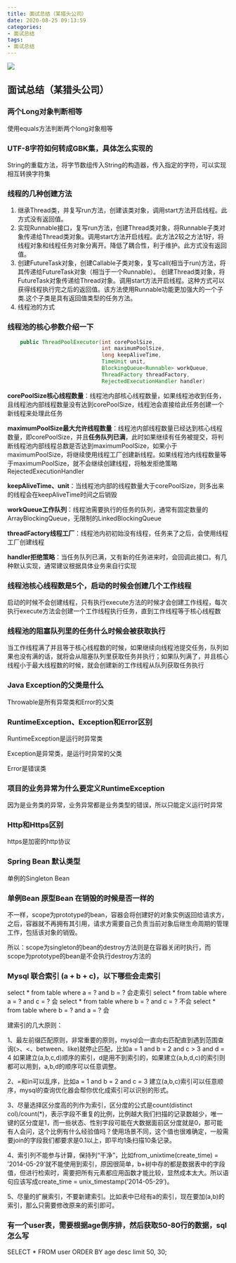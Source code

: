 ```yaml
---
title: 面试总结（某猎头公司）
date: 2020-08-25 09:13:59
categories: 
- 面试总结
tags:
- 面试总结
---
```


![](https://tvax4.sinaimg.cn/large/008aQ1h9ly1gimoby2nc7j30ku0b4gls.jpg)

<!-- more -->

## 																							面试总结（某猎头公司）

### 两个Long对象判断相等

使用equals方法判断两个long对象相等

### UTF-8字符如何转成GBK集，具体怎么实现的

String的重载方法，将字节数组传入String的构造器，传入指定的字符，可以实现相互转换字符集

### 线程的几种创建方法

1. 继承Thread类，并复写run方法，创建该类对象，调用start方法开启线程。此方式没有返回值。
2. 实现Runnable接口，复写run方法，创建Thread类对象，将Runnable子类对象传递给Thread类对象。调用start方法开启线程。此方法2较之方法1好，将线程对象和线程任务对象分离开。降低了耦合性，利于维护。此方式没有返回值。
3. 创建FutureTask对象，创建Callable子类对象，复写call(相当于run)方法，将其传递给FutureTask对象（相当于一个Runnable）。 创建Thread类对象，将FutureTask对象传递给Thread对象。调用start方法开启线程。这种方式可以获得线程执行完之后的返回值。该方法使用Runnable功能更加强大的一个子类.这个子类是具有返回值类型的任务方法。
4. 线程池的方式

### 线程池的核心参数介绍一下

```java
    public ThreadPoolExecutor(int corePoolSize,
                              int maximumPoolSize,
                              long keepAliveTime,
                              TimeUnit unit,
                              BlockingQueue<Runnable> workQueue,
                              ThreadFactory threadFactory,
                              RejectedExecutionHandler handler)
```

**corePoolSize核心线程数量**：线程池内部核心线程数量，如果线程池收到任务，且线程池内部线程数量没有达到corePoolSize，线程池会直接给此任务创建一个新线程来处理此任务

**maximumPoolSize最大允许线程数量**：线程池内部线程数量已经达到核心线程数量，即corePoolSize，并且**任务队列已满**，此时如果继续有任务被提交，将判断线程池内部线程总数是否达到maximumPoolSize，如果小于maximumPoolSize，将继续使用线程工厂创建新线程。如果线程池内线程数量等于maximumPoolSize，就不会继续创建线程，将触发拒绝策略RejectedExecutionHandler

**keepAliveTime、unit**：当线程池内部的线程数量大于corePoolSize，则多出来的线程会在keepAliveTime时间之后销毁

**workQueue工作队列**：线程池需要执行的任务的队列，通常有固定数量的ArrayBlockingQueue，无限制的LinkedBlockingQueue

**threadFactory线程工厂**：线程池内初初始没有线程，任务来了之后，会使用线程工厂创建线程

**handler拒绝策略**：当任务队列已满，又有新的任务进来时，会回调此接口。有几种默认实现，通常建议根据具体业务来自行实现

### 线程池核心线程数是5个，启动的时候会创建几个工作线程

启动的时候不会创建线程，只有执行execute方法的时候才会创建工作线程，每次执行execute方法会创建一个工作线程执行任务，直到工作线程等于核心线程数

### 线程池的阻塞队列里的任务什么时候会被获取执行

当工作线程满了并且等于核心线程数的时候，如果继续向线程池提交任务，队列如果也没有满的话，就将会从阻塞队列里获取任务并执行；如果队列满了，并且核心线程小于最大线程数的时候，就会创建新的工作线程从队列获取任务执行

### Java Exception的父类是什么

Throwable是所有异常类和Error的父类

### RuntimeException、Exception和Error区别

RuntimeException是运行时异常类

Exception是异常类，是运行时异常的父类

Error是错误类

### 项目的业务异常为什么要定义RuntimeException

因为是业务类的异常，业务异常都是业务类型的错误，所以只能定义运行时异常

### Http和Https区别

https是加密的http协议

### Spring Bean 默认类型

单例的Singleton Bean

### 单例Bean 原型Bean 在销毁的时候是否一样的

不一样，scope为prototype的bean，容器会将创建好的对象实例返回给请求方，之后，容器就不再拥有其引用，请求方需要自己负责当前对象后继生命周期的管理工作，包括该对象的销毁。

所以：scope为singleton的bean的destroy方法则是在容器关闭时执行，而scope为prototype的bean是不会执行destroy方法的

### Mysql 联合索引 (a + b + c)，以下哪些会走索引

 select * from table where a = ? and b = ? 会走索引
 select * from table where a = ? and c = ? 会
 select * from table where b = ? and c = ? 不会
 select * from table where b = ? and a = ? 会

建索引的几大原则：

1、最左前缀匹配原则，非常重要的原则，mysql会一直向右匹配直到遇到范围查询(>、<、between、like)就停止匹配，比如a = 1 and b = 2 and c > 3 and d = 4 如果建立(a,b,c,d)顺序的索引，d是用不到索引的，如果建立(a,b,d,c)的索引则都可以用到，a,b,d的顺序可以任意调整。

2、=和in可以乱序，比如a = 1 and b = 2 and c = 3 建立(a,b,c)索引可以任意顺序，mysql的查询优化器会帮你优化成索引可以识别的形式。

3、尽量选择区分度高的列作为索引，区分度的公式是count(distinct col)/count(*)，表示字段不重复的比例，比例越大我们扫描的记录数越少，唯一键的区分度是1，而一些状态、性别字段可能在大数据面前区分度就是0，那可能有人会问，这个比例有什么经验值吗？使用场景不同，这个值也很难确定，一般需要join的字段我们都要求是0.1以上，即平均1条扫描10条记录。

4、索引列不能参与计算，保持列“干净”，比如from_unixtime(create_time) = ’2014-05-29’就不能使用到索引，原因很简单，b+树中存的都是数据表中的字段值，但进行检索时，需要把所有元素都应用函数才能比较，显然成本太大。所以语句应该写成create_time = unix_timestamp(’2014-05-29’)。

5、尽量的扩展索引，不要新建索引。比如表中已经有a的索引，现在要加(a,b)的索引，那么只需要修改原来的索引即可。

### 有一个user表，需要根据age倒序排，然后获取50-80行的数据，sql怎么写

SELECT * FROM user ORDER BY age desc limit 50, 30;